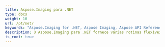 ```yaml
---
title: Aspose.Imaging para .NET
type: docs
weight: 10
url: /pt/net/
keywords: "Aspose.Imaging for .NET, Aspose Imaging, Aspose API Reference."
description: O Aspose.Imaging para .NET fornece várias rotinas flexíveis para criar e manipular imagens dentro de aplicativos .NET.
is_root: true
---
```

